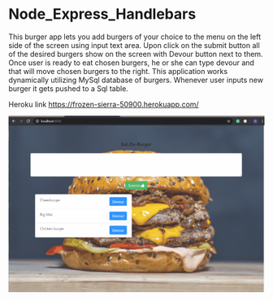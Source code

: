 # Node_Express_Handlebars
This burger app lets you add burgers of your choice to the menu on the left side of the screen using input text area. Upon click on the submit button all of the desired burgers show on the screen with Devour button next to them. 
Once user is ready to eat chosen burgers, he or she can type devour and that will move chosen burgers to the right.
This application works dynamically utilizing MySql database of burgers. Whenever user inputs new burger it gets pushed to a Sql table. 

Heroku link https://frozen-sierra-50900.herokuapp.com/

![](Mysql.gif)
